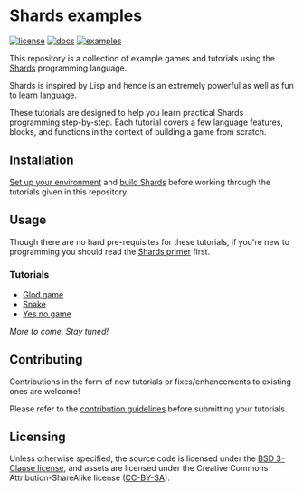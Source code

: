 # Shards examples

[![license](https://img.shields.io/github/license/fragcolor-xyz/shards-examples)](./LICENSE)
[![docs](https://img.shields.io/badge/docs-API-blueviolet)](https://docs.fragnova.com)
[![examples](https://img.shields.io/badge/learn-examples-blue)](https://learn.fragnova.com)

This repository is a collection of example games and tutorials using the [Shards](https://github.com/fragcolor-xyz/shards) programming language.

Shards is inspired by Lisp and hence is an extremely powerful as well as fun to learn language.

These tutorials are designed to help you learn practical Shards programming step-by-step. Each tutorial covers a few language features, blocks, and functions in the context of building a game from scratch.

## Installation

[Set up your environment](https://docs.fragnova.com/contribute/getting-started/) and [build Shards](https://docs.fragnova.com/contribute/code/build-shards/) before working through the tutorials given in this repository.

## Usage

Though there are no hard pre-requisites for these tutorials, if you're new to programming you should read the [Shards primer](https://docs.fragnova.com/learn/shards/) first.

### Tutorials

* [Glod game](https://docs.fragnova.com/learn/shards/tutorials/glod-game/)
* [Snake](https://docs.fragnova.com/learn/shards/tutorials/snake/)
* [Yes no game](https://docs.fragnova.com/learn/shards/tutorials/yes-no-game/)

*More to come. Stay tuned!*

## Contributing

Contributions in the form of new tutorials or fixes/enhancements to existing ones are welcome! 

Please refer to the [contribution guidelines](https://docs.fragnova.com/contribute/contributing-changes/) before submitting your tutorials.

## Licensing

Unless otherwise specified, the source code is licensed under the [BSD 3-Clause license](./LICENSE), and assets are licensed under the Creative Commons Attribution-ShareAlike license ([CC-BY-SA](https://creativecommons.org/licenses/by-sa/4.0/)).
